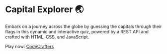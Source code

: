 # Capital Explorer 🌏

Embark on a journey across the globe by guessing the capitals through their flags in this dynamic and interactive quiz, powered by a REST API and crafted with HTML, CSS, and JavaScript.

Play now: [CodeCrafters](https://marciofelicioo.github.io/CodeCrafters/)
